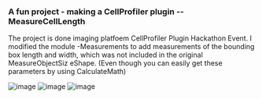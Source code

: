 ### A fun project - making a CellProfiler plugin --MeasureCellLength 
The project is done imaging platfoem CellProfiler Plugin Hackathon Event. 
I modified the module -Measurements to add measurements of the bounding box length and width, which was not included in the original MeasureObjectSiz
eShape. (Even though you can easily get these parameters by using CalculateMath)

![image](https://github.com/broadinstitute/LeLiu_Projects/assets/73537116/5ced2e7e-90b7-4061-9f89-7ea8e284472c)
![image](https://github.com/broadinstitute/LeLiu_Projects/assets/73537116/2afed505-95b0-480f-ac2a-8daad0f22767)
![image](https://github.com/broadinstitute/LeLiu_Projects/assets/73537116/3a6fa7b4-5b7e-4026-89d6-4779d1edfc12)
